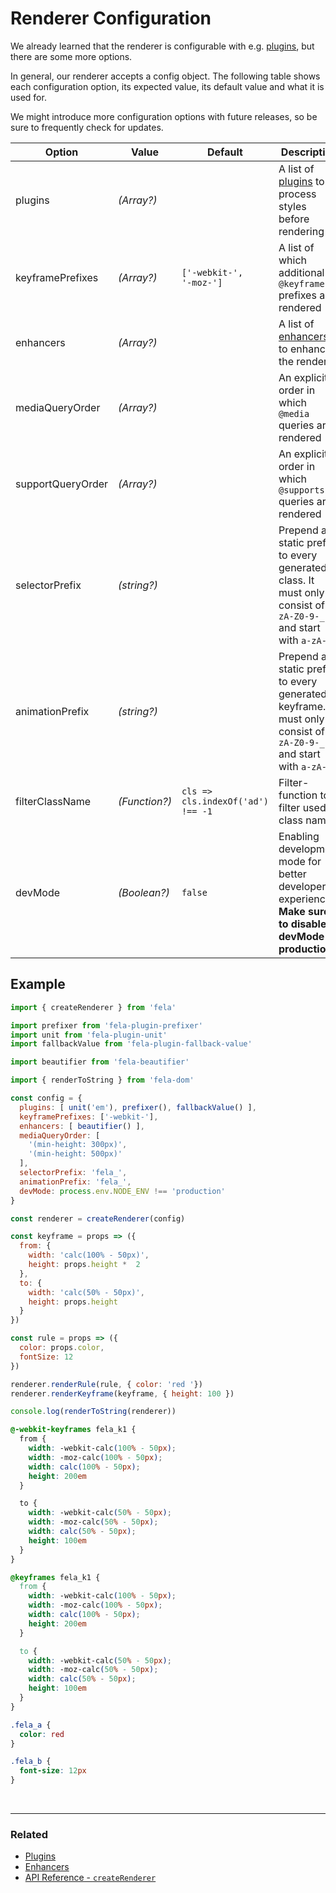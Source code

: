 # Renderer Configuration

We already learned that the renderer is configurable with e.g. [plugins](../advanced/Plugins.md), but there are some more options.

In general, our renderer accepts a config object. The following table shows each configuration option, its expected value, its default value and what it is used for.

We might introduce more configuration options with future releases, so be sure to frequently check for updates.

| Option | Value | Default | Description |
| ------ | ------ | ---------|---|
| plugins | *(Array?)* |  | A list of [plugins](../advanced/Plugins.md) to process styles before rendering |
| keyframePrefixes | *(Array?)* |`['-webkit-',`<br>`'-moz-']` | A list of which additional `@keyframes` prefixes are rendered |
| enhancers  | *(Array?)* |  |  A list of [enhancers](../advanced/Enhancers.md) to enhance the renderer
| mediaQueryOrder | *(Array?)* |  | An explicit order in which `@media` queries are rendered |
| supportQueryOrder | *(Array?)* |  | An explicit order in which `@supports` queries are rendered |
| selectorPrefix | *(string?)* |  | Prepend a static prefix to every generated class. It must only consist of `a-zA-Z0-9-_` and start with `a-zA-Z_`. |
| animationPrefix | *(string?)* |  | Prepend a static prefix to every generated keyframe. It must only consist of `a-zA-Z0-9-_` and start with `a-zA-Z_`. |
| filterClassName | *(Function?)* | `cls => cls.indexOf('ad') !== -1` | Filter-function to filter used class names |
| devMode | *(Boolean?)* | `false` | Enabling development mode for better developer experience. **Make sure to disable devMode in production.** |

## Example
```javascript
import { createRenderer } from 'fela'

import prefixer from 'fela-plugin-prefixer'
import unit from 'fela-plugin-unit'
import fallbackValue from 'fela-plugin-fallback-value'

import beautifier from 'fela-beautifier'

import { renderToString } from 'fela-dom'

const config = {
  plugins: [ unit('em'), prefixer(), fallbackValue() ],
  keyframePrefixes: ['-webkit-'],
  enhancers: [ beautifier() ],
  mediaQueryOrder: [
    '(min-height: 300px)',
    '(min-height: 500px)'
  ],
  selectorPrefix: 'fela_',
  animationPrefix: 'fela_',
  devMode: process.env.NODE_ENV !== 'production'
}

const renderer = createRenderer(config)

const keyframe = props => ({
  from: {
    width: 'calc(100% - 50px)',
    height: props.height *  2
  },
  to: {
    width: 'calc(50% - 50px)',
    height: props.height
  }
})

const rule = props => ({
  color: props.color,
  fontSize: 12
})

renderer.renderRule(rule, { color: 'red '})
renderer.renderKeyframe(keyframe, { height: 100 })

console.log(renderToString(renderer))
```
```CSS
@-webkit-keyframes fela_k1 {
  from {
    width: -webkit-calc(100% - 50px);
    width: -moz-calc(100% - 50px);
    width: calc(100% - 50px);
    height: 200em
  }

  to {
    width: -webkit-calc(50% - 50px);
    width: -moz-calc(50% - 50px);
    width: calc(50% - 50px);
    height: 100em
  }
}

@keyframes fela_k1 {
  from {
    width: -webkit-calc(100% - 50px);
    width: -moz-calc(100% - 50px);
    width: calc(100% - 50px);
    height: 200em
  }

  to {
    width: -webkit-calc(50% - 50px);
    width: -moz-calc(50% - 50px);
    width: calc(50% - 50px);
    height: 100em
  }
}

.fela_a {
  color: red
}

.fela_b {
  font-size: 12px
}
```

<br>

---

### Related
* [Plugins](Plugins.md)
* [Enhancers](Enhancers.md)
* [API Reference - `createRenderer`](../api/fela/createRenderer.md)
